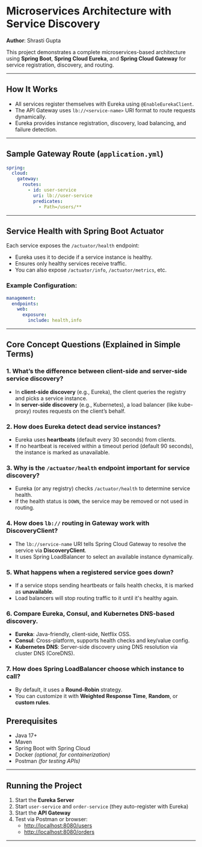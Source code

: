 # Microservices Architecture with Service Discovery

**Author**: Shrasti Gupta

This project demonstrates a complete microservices-based architecture using **Spring Boot**, **Spring Cloud Eureka**, and **Spring Cloud Gateway** for service registration, discovery, and routing.

---

## How It Works

- All services register themselves with Eureka using `@EnableEurekaClient`.
- The API Gateway uses `lb://<service-name>` URI format to route requests dynamically.
- Eureka provides instance registration, discovery, load balancing, and failure detection.

---

## Sample Gateway Route (`application.yml`)

```yaml
spring:
  cloud:
    gateway:
      routes:
        - id: user-service
          uri: lb://user-service
          predicates:
            - Path=/users/**
```
---

## Service Health with Spring Boot Actuator

Each service exposes the `/actuator/health` endpoint:

- Eureka uses it to decide if a service instance is healthy.
- Ensures only healthy services receive traffic.
- You can also expose `/actuator/info`, `/actuator/metrics`, etc.

### Example Configuration:
```yaml
management:
  endpoints:
    web:
      exposure:
        include: health,info
```
---


## Core Concept Questions (Explained in Simple Terms)

### 1. What’s the difference between client-side and server-side service discovery?

- In **client-side discovery** (e.g., Eureka), the client queries the registry and picks a service instance.
- In **server-side discovery** (e.g., Kubernetes), a load balancer (like kube-proxy) routes requests on the client’s behalf.

### 2. How does Eureka detect dead service instances?

- Eureka uses **heartbeats** (default every 30 seconds) from clients.
- If no heartbeat is received within a timeout period (default 90 seconds), the instance is marked as unavailable.

### 3. Why is the `/actuator/health` endpoint important for service discovery?
- Eureka (or any registry) checks `/actuator/health` to determine service health.
- If the health status is `DOWN`, the service may be removed or not used in routing.

### 4. How does `lb://` routing in Gateway work with DiscoveryClient?
- The `lb://service-name` URI tells Spring Cloud Gateway to resolve the service via **DiscoveryClient**.
- It uses Spring LoadBalancer to select an available instance dynamically.

### 5. What happens when a registered service goes down?
- If a service stops sending heartbeats or fails health checks, it is marked as **unavailable**.
- Load balancers will stop routing traffic to it until it's healthy again.

### 6. Compare Eureka, Consul, and Kubernetes DNS-based discovery.
- **Eureka**: Java-friendly, client-side, Netflix OSS.
- **Consul**: Cross-platform, supports health checks and key/value config.
- **Kubernetes DNS**: Server-side discovery using DNS resolution via cluster DNS (CoreDNS).

### 7. How does Spring LoadBalancer choose which instance to call?
- By default, it uses a **Round-Robin** strategy.
- You can customize it with **Weighted Response Time**, **Random**, or **custom rules**.

## Prerequisites

- Java 17+
- Maven
- Spring Boot with Spring Cloud
- Docker *(optional, for containerization)*
- Postman *(for testing APIs)*

---

## Running the Project

1. Start the **Eureka Server**
2. Start `user-service` and `order-service` (they auto-register with Eureka)
3. Start the **API Gateway**
4. Test via Postman or browser:
    - [http://localhost:8080/users](http://localhost:8080/users)
    - [http://localhost:8080/orders](http://localhost:8080/orders)

---



